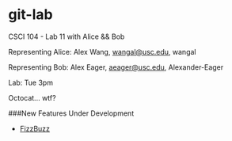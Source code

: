 git-lab
=======

CSCI 104 - Lab 11 with Alice &amp;&amp; Bob

Representing Alice: Alex Wang, wangal@usc.edu, wangal

Representing Bob: Alex Eager, aeager@usc.edu, Alexander-Eager

Lab: Tue 3pm

Octocat... wtf?

###New Features Under Development
  + [FizzBuzz](http://www.codinghorror.com/blog/2007/02/why-cant-programmers-program.html)